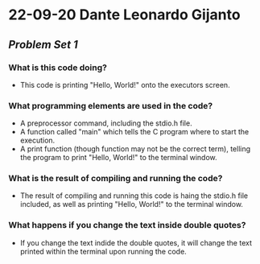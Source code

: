 # 22-09-20 Dante Leonardo Gijanto
## ***Problem Set 1***
### What is this code doing?
- This code is printing "Hello, World!" onto the executors screen.
### What programming elements are used in the code?
- A preprocessor command, including the stdio.h file.
- A function called "main" which tells the C program where to start the execution.
- A print function (though function may not be the correct term), telling the program to print "Hello, World!" to the terminal window.
### What is the result of compiling and running the code?
- The result of compiling and running this code is haing the stdio.h file included, as well as printing "Hello, World!" to the terminal window. 
### What happens if you change the text inside double quotes? 
- If you change the text indide the double quotes, it will change the text printed within the terminal upon running the code. 
